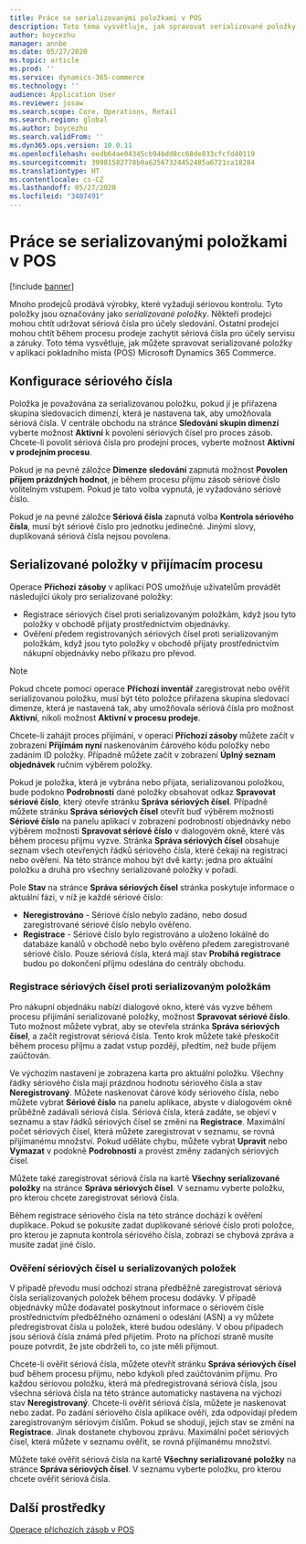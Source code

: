 ```yaml
---
title: Práce se serializovanými položkami v POS
description: Toto téma vysvětluje, jak spravovat serializované položky v aplikaci pokladního místa (POS).
author: boycezhu
manager: annbe
ms.date: 05/27/2020
ms.topic: article
ms.prod: ''
ms.service: dynamics-365-commerce
ms.technology: ''
audience: Application User
ms.reviewer: josaw
ms.search.scope: Core, Operations, Retail
ms.search.region: global
ms.author: boycezhu
ms.search.validFrom: ''
ms.dyn365.ops.version: 10.0.11
ms.openlocfilehash: eedb64ae04345cb94bdd8cc68de833cfcfd40119
ms.sourcegitcommit: 39981582778b0a62567324452485a6721ca18284
ms.translationtype: HT
ms.contentlocale: cs-CZ
ms.lasthandoff: 05/27/2020
ms.locfileid: "3407491"
---
```

# <a name="work-with-serialized-items-in-the-pos"></a>Práce se serializovanými položkami v POS

[!include [banner](includes/banner.md)]

Mnoho prodejců prodává výrobky, které vyžadují sériovou kontrolu. Tyto položky jsou označovány jako *serializované položky*. Někteří prodejci mohou chtít udržovat sériová čísla pro účely sledování. Ostatní prodejci mohou chtít během procesu prodeje zachytit sériová čísla pro účely servisu a záruky. Toto téma vysvětluje, jak můžete spravovat serializované položky v aplikaci pokladního místa (POS) Microsoft Dynamics 365 Commerce.

## <a name="serial-number-configurations"></a>Konfigurace sériového čísla

Položka je považována za serializovanou položku, pokud jí je přiřazena skupina sledovacích dimenzí, která je nastavena tak, aby umožňovala sériová čísla. V centrále obchodu na stránce **Sledování skupin dimenzí** vyberte možnost **Aktivní** k povolení sériových čísel pro proces zásob. Chcete-li povolit sériová čísla pro prodejní proces, vyberte možnost **Aktivní v prodejním procesu**.

Pokud je na pevné záložce **Dimenze sledování** zapnutá možnost **Povolen příjem prázdných hodnot**, je během procesu příjmu zásob sériové číslo volitelným vstupem. Pokud je tato volba vypnutá, je vyžadováno sériové číslo.

Pokud je na pevné záložce **Sériová čísla** zapnutá volba **Kontrola sériového čísla**, musí být sériové číslo pro jednotku jedinečné. Jinými slovy, duplikovaná sériová čísla nejsou povolena.

## <a name="serialized-items-in-the-receiving-process"></a>Serializované položky v přijímacím procesu

Operace **Příchozí zásoby** v aplikaci POS umožňuje uživatelům provádět následující úkoly pro serializované položky:

- Registrace sériových čísel proti serializovaným položkám, když jsou tyto položky v obchodě přijaty prostřednictvím objednávky.
- Ověření předem registrovaných sériových čísel proti serializovaným položkám, když jsou tyto položky v obchodě přijaty prostřednictvím nákupní objednávky nebo příkazu pro převod.

> [!NOTE]
> Pokud chcete pomocí operace **Příchozí inventář** zaregistrovat nebo ověřit serializovanou položku, musí být této položce přiřazena skupina sledovací dimenze, která je nastavená tak, aby umožňovala sériová čísla pro možnost **Aktivní**, nikoli možnost **Aktivní v procesu prodeje**.

Chcete-li zahájit proces přijímání, v operaci **Příchozí zásoby** můžete začít v zobrazení **Přijímám nyní** naskenováním čárového kódu položky nebo zadáním ID položky. Případně můžete začít v zobrazení **Úplný seznam objednávek** ručním výběrem položky.

Pokud je položka, která je vybrána nebo přijata, serializovanou položkou, bude podokno **Podrobnosti** dané položky obsahovat odkaz **Spravovat sériové číslo**, který otevře stránku **Správa sériových čísel**. Případně můžete stránku **Správa sériových čísel** otevřít buď výběrem možnosti **Sériové číslo** na panelu aplikací v zobrazení podrobností objednávky nebo výběrem možnosti **Spravovat sériové číslo** v dialogovém okně, které vás během procesu příjmu vyzve. Stránka **Správa sériových čísel** obsahuje seznam všech otevřených řádků sériového čísla, které čekají na registraci nebo ověření. Na této stránce mohou být dvě karty: jedna pro aktuální položku a druhá pro všechny serializované položky v pořadí.

Pole **Stav** na stránce **Správa sériových čísel** stránka poskytuje informace o aktuální fázi, v níž je každé sériové číslo:

- **Neregistrováno** - Sériové číslo nebylo zadáno, nebo dosud zaregistrované sériové číslo nebylo ověřeno.
- **Registrace** - Sériové číslo bylo registrováno a uloženo lokálně do databáze kanálů v obchodě nebo bylo ověřeno předem zaregistrované sériové číslo. Pouze sériová čísla, která mají stav **Probíhá registrace** budou po dokončení příjmu odeslána do centrály obchodu.

### <a name="register-serial-numbers-against-serialized-items"></a>Registrace sériových čísel proti serializovaným položkám

Pro nákupní objednáku nabízí dialogové okno, které vás vyzve během procesu přijímání serializované položky, možnost **Spravovat sériové číslo**. Tuto možnost můžete vybrat, aby se otevřela stránka **Správa sériových čísel**, a začít registrovat sériová čísla. Tento krok můžete také přeskočit během procesu příjmu a zadat vstup později, předtím, než bude příjem zaúčtován.

Ve výchozím nastavení je zobrazena karta pro aktuální položku. Všechny řádky sériového čísla mají prázdnou hodnotu sériového čísla a stav **Neregistrovaný**. Můžete naskenovat čárové kódy sériového čísla, nebo můžete vybrat **Sériové číslo** na panelu aplikace, abyste v dialogovém okně průběžně zadávali sériová čísla. Sériová čísla, která zadáte, se objeví v seznamu a stav řádků sériových čísel se změní na **Registrace**. Maximální počet sériových čísel, která můžete zaregistrovat v seznamu, se rovná přijímanému množství. Pokud uděláte chybu, můžete vybrat **Upravit** nebo **Vymazat** v podokně **Podrobnosti** a provést změny zadaných sériových čísel.

Můžete také zaregistrovat sériová čísla na kartě **Všechny serializované položky** na stránce **Správa sériových čísel**. V seznamu vyberte položku, pro kterou chcete zaregistrovat sériová čísla.

Během registrace sériového čísla na této stránce dochází k ověření duplikace. Pokud se pokusíte zadat duplikované sériové číslo proti položce, pro kterou je zapnuta kontrola sériového čísla, zobrazí se chybová zpráva a musíte zadat jiné číslo.

### <a name="validate-serial-numbers-on-serialized-items"></a>Ověření sériových čísel u serializovaných položek

V případě převodu musí odchozí strana předběžně zaregistrovat sériová čísla serializovaných položek během procesu dodávky. V případě objednávky může dodavatel poskytnout informace o sériovém čísle prostřednictvím předběžného oznámení o odeslání (ASN) a vy můžete předregistrovat čísla u položek, které budou odeslány. V obou případech jsou sériová čísla známá před přijetím. Proto na příchozí straně musíte pouze potvrdit, že jste obdrželi to, co jste měli přijmout.

Chcete-li ověřit sériová čísla, můžete otevřít stránku **Správa sériových čísel** buď během procesu příjmu, nebo kdykoli před zaúčtováním příjmu. Pro každou sériovou položku, která má předregistrovaná sériová čísla, jsou všechna sériová čísla na této stránce automaticky nastavena na výchozí stav **Neregistrovaný**. Chcete-li ověřit sériová čísla, můžete je naskenovat nebo zadat. Po zadání sériového čísla aplikace ověří, zda odpovídají předem zaregistrovaným sériovým číslům. Pokud se shodují, jejich stav se změní na **Registrace**. Jinak dostanete chybovou zprávu. Maximální počet sériových čísel, která můžete v seznamu ověřit, se rovná přijímanému množství.

Můžete také ověřit sériová čísla na kartě **Všechny serializované položky** na stránce **Správa sériových čísel**. V seznamu vyberte položku, pro kterou chcete ověřit sériová čísla.

## <a name="additional-resources"></a>Další prostředky

[Operace příchozích zásob v POS](https://docs.microsoft.com/dynamics365/commerce/pos-inbound-inventory-operation)
